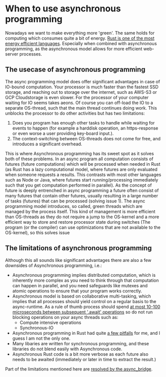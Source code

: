 # When to use asynchronous programming
Nowadays we want to make everything more 'green'. The same holds for computing which consumes quite a bit of energy. [Rust is one of the most energy efficient languages](https://www.devsustainability.com/p/paper-notes-energy-efficiency-across-programming-languages#:~:text=The%20results%20show%20that%20C,most%20energy%20efficient%20programming%20language.). Especially when combined with asynchronous programming, as the asynchronous model allows for more efficient web-server processes.

## The usecase of asynchronous programming
The async programming model does offer significant advantages in case of IO-bound computation. Your processor is much faster than the fastest SSD storage,
and reaching out to storage over the internet, such as AWS-S3 or GCP Cloudstorage is even slower. For the processor of your computer waiting for IO seems takes aeons. Of course you can off-load the IO to a separate OS-thread, such that the main thread continues doing work. This unblocks the processor to do other activities but has two limitations:

1. Does you program has enough other tasks to handle while waiting for events to happen (for example a harddisk operation, an https-response or even worse a user providing key-board input.).
2. The context-switching between OS-threads does not come for free, and introduces a significant overhead.

This is where Asynchronous programming has its sweet spot as it solves both of these problems. In an async program all computation consists of futures (future computations) which will be processed when needed in Rust (as Rust has a lazy computational model, where futures are only evaluated when someone requests a results. This contrasts with most other languages such as Node or Java, where futures start running/processing immediately such that you get computation performed in parallel). As the concept of future is deeply entrenched in async programming a future often consist of many futures that contain other futures, usually resulting in a large number of tasks (futures) that can be processed (solving issue 1). 
The async programming model introduces, so called, green threads which are managed by the process itself. This kind of management is more efficient than OS-threads as they do not require a jump to the OS-kernel and a more efficient way to store and restore processor state during switches (The program (or the compiler) can use optimizations that are not available to the OS-kernel), so this solves issue  

## The limitations of asynchronous programming

Although this all sounds like significant advantages there are also a few downsides of Asynchronous programming, i.e.:

* Asynchronous programming implies distributed computation, which is inherently more complex as you need to think through that computation can happen in parallel, and you need safeguards like mutexes and atomic operations to ensure that your program works correctly.
* Asynchronous model is based on collaborative multi-tasking, which implies that all processes should yield control on a regular basis to the async-runtime. As a rule of thumb process should spend [at most 10-100 microseconds between subsequent '.await' operations](https://ryhl.io/blog/async-what-is-blocking/) so do not run blocking operations on your async threads such as:
    * Compute intensive operations
    * Synchronous-IO 
* Asynchronous programming in Rust had quite [a few pitfalls](./pitfalls_of_async.md) for me, and I guess I am not the only one.
* Many libaries are written for synchronous programming, and these libraries do not blend easily with Asynchronous code.
* Asynchronous Rust code is a bit more verbose as each future also needs to be awaited (immediately or later in time to extract the result.) 

Part of the limitations mentioned here are [resolved by the async_bridge](./README.md).